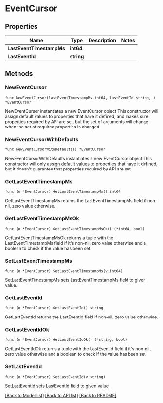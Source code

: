 # EventCursor

## Properties

Name | Type | Description | Notes
------------ | ------------- | ------------- | -------------
**LastEventTimestampMs** | **int64** |  | 
**LastEventId** | **string** |  | 

## Methods

### NewEventCursor

`func NewEventCursor(lastEventTimestampMs int64, lastEventId string, ) *EventCursor`

NewEventCursor instantiates a new EventCursor object
This constructor will assign default values to properties that have it defined,
and makes sure properties required by API are set, but the set of arguments
will change when the set of required properties is changed

### NewEventCursorWithDefaults

`func NewEventCursorWithDefaults() *EventCursor`

NewEventCursorWithDefaults instantiates a new EventCursor object
This constructor will only assign default values to properties that have it defined,
but it doesn't guarantee that properties required by API are set

### GetLastEventTimestampMs

`func (o *EventCursor) GetLastEventTimestampMs() int64`

GetLastEventTimestampMs returns the LastEventTimestampMs field if non-nil, zero value otherwise.

### GetLastEventTimestampMsOk

`func (o *EventCursor) GetLastEventTimestampMsOk() (*int64, bool)`

GetLastEventTimestampMsOk returns a tuple with the LastEventTimestampMs field if it's non-nil, zero value otherwise
and a boolean to check if the value has been set.

### SetLastEventTimestampMs

`func (o *EventCursor) SetLastEventTimestampMs(v int64)`

SetLastEventTimestampMs sets LastEventTimestampMs field to given value.


### GetLastEventId

`func (o *EventCursor) GetLastEventId() string`

GetLastEventId returns the LastEventId field if non-nil, zero value otherwise.

### GetLastEventIdOk

`func (o *EventCursor) GetLastEventIdOk() (*string, bool)`

GetLastEventIdOk returns a tuple with the LastEventId field if it's non-nil, zero value otherwise
and a boolean to check if the value has been set.

### SetLastEventId

`func (o *EventCursor) SetLastEventId(v string)`

SetLastEventId sets LastEventId field to given value.



[[Back to Model list]](../README.md#documentation-for-models) [[Back to API list]](../README.md#documentation-for-api-endpoints) [[Back to README]](../README.md)


